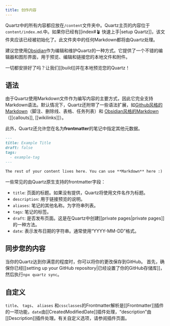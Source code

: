 ```yaml
---
title: 创作内容
---
```


Quartz中的所有内容都应放在`/content`文件夹中。Quartz主页的内容位于`content/index.md`.中。如果你已经有[[index#🪴 快速上手|setup Quartz]]，该文件夹应该已经被初始化了。此文件夹中的任何Markdown都将由Quartz处理。

建议您使用[Obsidian](https://obsidian.md/)作为编辑和维护Quartz的一种方式。它提供了一个不错的编辑器和图形界面，用于预览、编辑和链接您的本地文件和附件。

一切都安排好了吗？让我们[[build]]并在本地预览您的Quartz！
## 语法

由于Quartz使用Markdown文件作为编写内容的主要方式，因此它完全支持Markdown语法。默认情况下，Quartz还附带了一些语法扩展，如[Github风格的Markdown](https://docs.github.com/en/get-started/writing-on-github/getting-started-with-writing-and-formatting-on-github/basic-writing-and-formatting-syntax)（脚注、删除线、表格、任务列表）和 [Obsidian风格的Markdown](https://help.obsidian.md/Editing+and+formatting/Obsidian+Flavored+Markdown) （[[callouts]], [[wikilinks]]）。

此外，Quartz还允许您在名为**frontmatter**的笔记中指定其他元数据。

```md title="content/note.md"
---
title: Example Title
draft: false
tags:
  - example-tag
---

The rest of your content lives here. You can use **Markdown** here :)
```

一些常见的由Quartz原生支持的frontmatter字段：

- `title`: 页面的标题。如果没有提供，Quartz将使用文件名作为标题。
- `description`: 用于链接预览的说明。
- `aliases`: 笔记的其他名称。为字符串列表。
- `tags`: 笔记的标签。
- `draft`: 是否发布页面。这是在Quartz中创建[[private pages|private pages]]的一种方法。
- `date`: 表示发布日期的字符串。通常使用“YYYY-MM-DD”格式。

## 同步您的内容

当你的Quartz达到你满意的程度时，你可以将你的更改保存到GitHub。
首先，确保你已经[[setting up your GitHub repository|已经设置了你的GitHub存储库]]，然后执行`npx quartz sync`。

## 自定义

`title`、 `tags`、 `aliases` 和`cssclasses`的Frontmatter解析是[[Frontmatter]]插件的一项功能，`date`由[[CreatedModifiedDate]]插件处理，“description”由[[Description]]插件处理。有关自定义选项，请参阅插件页面。